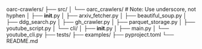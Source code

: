 oarc-crawlers/
├── src/
│   └── oarc_crawlers/         # Note: Use underscore, not hyphen
│       ├── __init__.py
│       ├── arxiv_fetcher.py
│       ├── beautiful_soup.py
│       ├── ddg_search.py
│       ├── gh_crawler.py
│       ├── parquet_storage.py
│       ├── youtube_script.py
│       └── cli/
│           ├── __init__.py
│           ├── main.py
│           └── youtube_cli.py
├── tests/
├── examples/
├── pyproject.toml
└── README.md
